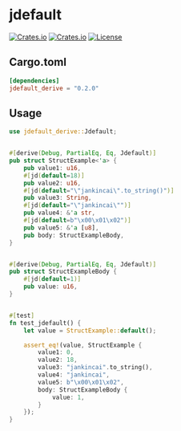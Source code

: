 # jdefault

[![Crates.io](https://img.shields.io/crates/v/jdefault_derive)](https://crates.io/crates/jdefault_derive)
[![Crates.io](https://img.shields.io/crates/d/jdefault_derive)](https://crates.io/crates/jdefault_derive)
[![License](https://img.shields.io/crates/l/jdefault_derive)](LICENSE-MIT)

## Cargo.toml

```toml
[dependencies]
jdefault_derive = "0.2.0"
```

## Usage

```rust
use jdefault_derive::Jdefault;


#[derive(Debug, PartialEq, Eq, Jdefault)]
pub struct StructExample<'a> {
    pub value1: u16,
    #[jd(default=18)]
    pub value2: u16,
    #[jd(default="\"jankincai\".to_string()")]
    pub value3: String,
    #[jd(default="\"jankincai\"")]
    pub value4: &'a str,
    #[jd(default=b"\x00\x01\x02")]
    pub value5: &'a [u8],
    pub body: StructExampleBody,
}


#[derive(Debug, PartialEq, Eq, Jdefault)]
pub struct StructExampleBody {
    #[jd(default=1)]
    pub value: u16,
}


#[test]
fn test_jdefault() {
    let value = StructExample::default();

    assert_eq!(value, StructExample {
        value1: 0,
        value2: 18,
        value3: "jankincai".to_string(),
        value4: "jankincai",
        value5: b"\x00\x01\x02",
        body: StructExampleBody {
            value: 1,
        }
    });
}
```